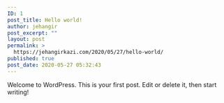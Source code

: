 ```yaml
---
ID: 1
post_title: Hello world!
author: jehangir
post_excerpt: ""
layout: post
permalink: >
  https://jehangirkazi.com/2020/05/27/hello-world/
published: true
post_date: 2020-05-27 05:32:43
---
```

<!-- wp:paragraph -->
<p>Welcome to WordPress. This is your first post. Edit or delete it, then start writing!</p>
<!-- /wp:paragraph -->